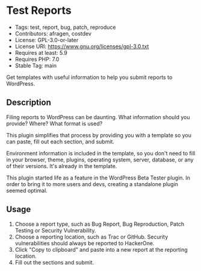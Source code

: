# Test Reports

* Tags: test, report, bug, patch, reproduce
* Contributors: afragen, costdev
* License: GPL-3.0-or-later
* License URI: https://www.gnu.org/licenses/gpl-3.0.txt
* Requires at least: 5.9
* Requires PHP: 7.0
* Stable Tag: main

Get templates with useful information to help you submit reports to WordPress.

## Description

Filing reports to WordPress can be daunting. What information should you provide? Where? What format is used?

This plugin simplifies that process by providing you with a template so you can paste, fill out each section, and submit.

Environment information is included in the template, so you don't need to fill in your browser,
theme, plugins, operating system, server, database, or any of their versions. It's already in the template.

This plugin started life as a feature in the WordPress Beta Tester plugin. In order to bring it to more users and devs, creating a standalone plugin seemed optimal.

## Usage

1. Choose a report type, such as Bug Report, Bug Reproduction, Patch Testing or Security Vulnerability.
2. Choose a reporting location, such as Trac or GitHub. Security vulnerabilities should always be reported to HackerOne.
3. Click "Copy to clipboard" and paste into a new report at the reporting location.
4. Fill out the sections and submit.

